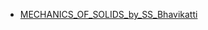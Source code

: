  * [MECHANICS_OF_SOLIDS_by_SS_Bhavikatti](https://learnermanipal-my.sharepoint.com/:b:/g/personal/lance_barreto_learner_manipal_edu/Eb1GTzf5rNFLsMDUw6WYCe0BGGNOypRZLKgsEUcV_rS11w?e=XnYVO1)
